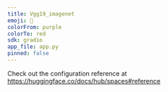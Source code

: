 ```yaml
---
title: Vgg19_imagenet
emoji: 👀
colorFrom: purple
colorTo: red
sdk: gradio
app_file: app.py
pinned: false
---
```


Check out the configuration reference at https://huggingface.co/docs/hub/spaces#reference
